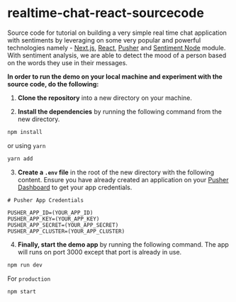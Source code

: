 # realtime-chat-react-sourcecode

Source code for tutorial on building a very simple real time chat application with sentiments by leveraging on some very popular and powerful technologies namely - [Next.js](https://learnnextjs.com/), [React](https://reactjs.org/), [Pusher](https://pusher.com/) and [Sentiment Node](https://github.com/thisandagain/sentiment) module. With sentiment analysis, we are able to detect the mood of a person based on the words they use in their messages.

**In order to run the demo on your local machine and experiment with the source code, do the following:**

1. **Clone the repository** into a new directory on your machine.

2. **Install the dependencies** by running the following command from the new directory.

```sh
npm install
```

or using `yarn`

```sh
yarn add
```

3. **Create a `.env` file** in the root of the new directory with the following content. Ensure you have already created an application on your [Pusher Dashboard](https://dashboard.pusher.com/) to get your app credentials.

```
# Pusher App Credentials

PUSHER_APP_ID=(YOUR_APP_ID)
PUSHER_APP_KEY=(YOUR_APP_KEY)
PUSHER_APP_SECRET=(YOUR_APP_SECRET)
PUSHER_APP_CLUSTER=(YOUR_APP_CLUSTER)
```

4. **Finally, start the demo app** by running the following command. The app will runs on port 3000 except that port is already in use.

```sh
npm run dev
```

For `production`

```sh
npm start
```
